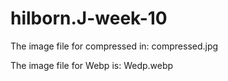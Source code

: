 # hilborn.J-week-10
The image file for compressed in: compressed.jpg

The image file for Webp is: Wedp.webp
